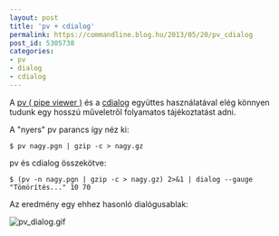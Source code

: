 ```yaml
---
layout: post
title: 'pv + cdialog'
permalink: https://commandline.blog.hu/2013/05/20/pv_cdialog
post_id: 5305738
categories: 
- pv
- dialog
- cdialog
---
```


A 
[pv ( pipe viewer )](http://commandline.blog.hu/2010/02/18/pipe_viewer) és a 
[cdialog](http://commandline.blog.hu/2013/05/17/cdialog) együttes használatával elég könnyen tudunk egy hosszú műveletről folyamatos tájékoztatást adni.

A "nyers" pv parancs így néz ki:

```
$ pv nagy.pgn | gzip -c > nagy.gz
```

pv és cdialog összekötve:

```
$ (pv -n nagy.pgn | gzip -c > nagy.gz) 2>&1 | dialog --gauge "Tömörítés..." 10 70
```

Az eredmény egy ehhez hasonló dialógusablak:

![pv_dialog.gif](http://m.cdn.blog.hu/co/commandline/image/pv_dialog.gif)